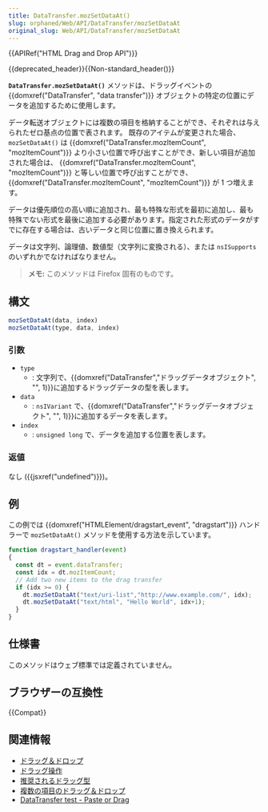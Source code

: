 ```yaml
---
title: DataTransfer.mozSetDataAt()
slug: orphaned/Web/API/DataTransfer/mozSetDataAt
original_slug: Web/API/DataTransfer/mozSetDataAt
---
```


{{APIRef("HTML Drag and Drop API")}}

{{deprecated_header}}{{Non-standard_header()}}

**`DataTransfer.mozSetDataAt()`** メソッドは、ドラッグイベントの {{domxref("DataTransfer", "data transfer")}} オブジェクトの特定の位置にデータを追加するために使用します。

データ転送オブジェクトには複数の項目を格納することができ、それぞれは与えられたゼロ基点の位置で表されます。
既存のアイテムが変更された場合、 `mozSetDataAt()` は {{domxref("DataTransfer.mozItemCount", "mozItemCount")}} より小さい位置で呼び出すことができ、新しい項目が追加された場合は、 {{domxref("DataTransfer.mozItemCount", "mozItemCount")}} と等しい位置で呼び出すことができ、 {{domxref("DataTransfer.mozItemCount", "mozItemCount")}} が 1 つ増えます。

データは優先順位の高い順に追加され、最も特殊な形式を最初に追加し、最も特殊でない形式を最後に追加する必要があります。指定された形式のデータがすでに存在する場合は、古いデータと同じ位置に置き換えられます。

データは文字列、論理値、数値型（文字列に変換される）、または `nsISupports` のいずれかでなければなりません。

> **メモ:** このメソッドは Firefox 固有のものです。

## 構文

```js
mozSetDataAt(data, index)
mozSetDataAt(type, data, index)
```

### 引数

- `type`
  - : 文字列で、{{domxref("DataTransfer","ドラッグデータオブジェクト", "", 1)}}に追加するドラッグデータの型を表します。
- `data`
  - : `nsIVariant` で、{{domxref("DataTransfer","ドラッグデータオブジェクト", "", 1)}}に追加するデータを表します。
- `index`
  - : `unsigned long` で、データを追加する位置を表します。

### 返値

なし ({{jsxref("undefined")}})。

## 例

この例では {{domxref("HTMLElement/dragstart_event", "dragstart")}} ハンドラーで `mozSetDataAt()` メソッドを使用する方法を示しています。

```js
function dragstart_handler(event)
{
  const dt = event.dataTransfer;
  const idx = dt.mozItemCount;
  // Add two new items to the drag transfer
  if (idx >= 0) {
    dt.mozSetDataAt("text/uri-list","http://www.example.com/", idx);
    dt.mozSetDataAt("text/html", "Hello World", idx+1);
  }
}
```

## 仕様書

このメソッドはウェブ標準では定義されていません。

## ブラウザーの互換性

{{Compat}}

## 関連情報

- [ドラッグ＆ドロップ](/ja/docs/Web/API/HTML_Drag_and_Drop_API)
- [ドラッグ操作](/ja/docs/Web/API/HTML_Drag_and_Drop_API/Drag_operations)
- [推奨されるドラッグ型](/ja/docs/Web/API/HTML_Drag_and_Drop_API/Recommended_drag_types)
- [複数の項目のドラッグ＆ドロップ](/ja/docs/Web/API/HTML_Drag_and_Drop_API/Multiple_items)
- [DataTransfer test - Paste or Drag](https://codepen.io/tech_query/pen/MqGgap)

